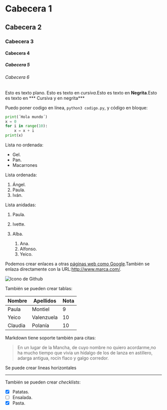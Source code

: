 # Cabecera 1

## Cabecera 2

### Cabecera 3

#### Cabecera 4

##### Cabecera 5

###### Cabecera 6

Esto es texto plano. Esto es texto en *cursiva*.Esto es texto en **Negrita**.Esto es texto en *** Cursiva y en negrita***

Puedo poner codigo en línea, `python3 codigo.py`, y código en bloque:

```python
print(´Hola mundo´)
x = 0
for i in range(10):
    x = x + i
print(x)
```

Lista no ordenada:

* Gel.
* Pan.
* Macarrones

Lista ordenada:

1. Ángel.
2. Paula.
3. Iván.

Lista anidadas:

1. Paula.
2. Ivette.
3. Alba.

    1. Ana.
    2. Alfonso.
    3. Yeico.

Podemos crear enlaces a otras [páginas web como Google](http://google.com).También se enlaza directamente con la URL:http://www.marca.com/.

![Icono de Github](https://github.com/apple-touch-icon.png 'Imagen de Github')

También se pueden crear tablas:

|Nombre| Apellidos|Nota|
|------|--------  |----|
|Paula | Montiel  | 9  |
| Yeico| Valenzuela| 10|
| Claudia| Polanía| 10|

Markdown tiene soporte también para citas:

> En un lugar de la Mancha, de cuyo nombre no quiero acordarme,no ha mucho tiempo que vivia un hidalgo de los de lanza en astillero, adarga antigua, rocín flaco y galgo corredor.

Se puede  crear lineas horizontales 

---

También se pueden crear *checklists*:

- [x] Patatas.
- [ ] Ensalada.
- [x] Pasta.
